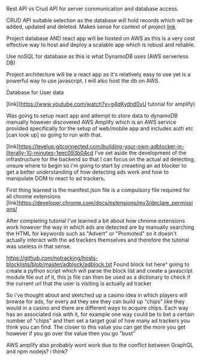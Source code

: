 Rest API vs Crud API for server communication and database access.

CRUD API suitable selection as the database will hold records which will be added, updated and deleted.
Makes sense for context of project
[link](https://www.bmc.com/blogs/rest-vs-crud-whats-the-difference/#)

Project database AND react app will be hosted on AWS as this is a very cost effective way to host and 
deploy a scalable app which is robust and reliable.

Use noSQL for database as this is what DynamoDB uses (AWS serverless DB)

Project architecture will be a react app as it's relatively easy to use yet is a powerful way
to use javascript. I will also host the db on AWS.

Database for User data

[link](https://www.youtube.com/watch?v=g4qKydnd0vU tutorial for amplify)

Was going to setup react app and attempt to store data to dynamoDB manually however discovered AWS Amplify which is an AWS service provided specifically
for the setup of web/mobile app and includes auth etc [can look up] so going to run with that.


[link]https://levelup.gitconnected.com/building-your-own-adblocker-in-literally-10-minutes-1eec093b04cd
I've set aside the development of the infrastructure for the backend so that I can focus on the actual ad detecting, unsure where to begin so i'm
going to start by creaeting an ad blocker to get a better understanding of how detecting ads work and how to manipulate DOM to react to ad trackers.

First thing learned is the manifest.json file is a compulsory file required for all chrome extensions
[link]https://developer.chrome.com/docs/extensions/mv3/declare_permissions/

After completing tutorial I've learned a bit about how chrome extensions work however the way in which ads are detected are by manually searching the HTML for keywords such as "Advert" or "Promoted" so it doesn't actually interact with the ad trackers themselves and therefore the tutorial was useless in that sense.

https://github.com/notracking/hosts-blocklists/blob/master/adblock/adblock.txt
Found block list here^ going to create a python script which will parse the block list and create a javascript module file out of it, this js file can then be used as a dictionary to check if the current url that the user is visiting is actually ad tracker

So i've thought about and sketched up a casino idea in which players will browse for ads, for every ad they see they can build up "chips" like they would in a casino and there are different ways to acquire chips. Each way has an associated risk with it, for example one way could be to bet a certain number of "chips" and then set a target goal of how many ad trackers you think you can find. The closer to this value you can get the more you get however if you go over the value then you go "bust"

AWS amplify also probably wont work due to the conflict between GraphQL and npm nodejs? i think?

